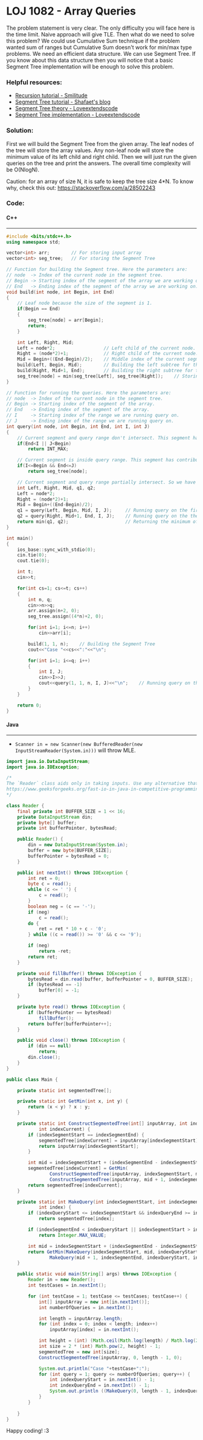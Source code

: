 # LOJ 1082 - Array Queries

The problem statement is very clear. The only difficulty you will face here is the time limit. Naive approach will give TLE. Then what do we need to solve this problem? We could use Cumulative Sum technique if the problem wanted sum of ranges but Cumulative Sum doesn't work for min/max type problems. We need an efficient data structure. We can use Segment Tree. If you know about this data structure then you will notice that a basic Segment Tree implementation will be enough to solve this problem.

### Helpful resources:

* [Recursion tutorial - Smilitude](https://sites.google.com/site/smilitude/recursion_and_dp)
* [Segment Tree tutorial - Shafaet's blog](http://www.shafaetsplanet.com/?p=1557)
* [Segment Tree theory - Loveextendscode](https://www.youtube.com/watch?v=IQ1Xpn7EUMQ)
* [Segment Tree implementation - Loveextendscode](https://www.youtube.com/watch?v=olgP016uMjY)

### Solution:

First we will build the Segment Tree from the given array. The leaf nodes of the tree will store the array values. Any non-leaf node will store the minimum value of its left child and right child. Then we will just run the given queries on the tree and print the answers. The overall time complexity will be O(NlogN).

Caution: for an array of size N, it is safe to keep the tree size 4*N. To know why, check this out: https://stackoverflow.com/a/28502243

### Code:
#### C++
-----
```cpp
#include <bits/stdc++.h>
using namespace std;

vector<int> arr;        // For storing input array
vector<int> seg_tree;   // For storing the Segment Tree

// Function for building the Segment tree. Here the parameters are:
// node  -> Index of the current node in the segment tree.
// Begin -> Starting index of the segment of the array we are working on.
// End   -> Ending index of the segment of the array we are working on.
void build(int node, int Begin, int End)
{
    // Leaf node because the size of the segment is 1.
    if(Begin == End)
    {
        seg_tree[node] = arr[Begin];
        return;
    }

    int Left, Right, Mid;
    Left = node*2;                  // Left child of the current node.
    Right = (node*2)+1;             // Right child of the current node.
    Mid = Begin+((End-Begin)/2);    // Middle index of the current segment.
    build(Left, Begin, Mid);        // Building the left subtree for the first half of the current segment.
    build(Right, Mid+1, End);       // Building the right subtree for the second half of the current segment.
    seg_tree[node] = min(seg_tree[Left], seg_tree[Right]);    // Storing the minimum of the two halves in the current node.
}

// Function for running the queries. Here the parameters are:
// node  -> Index of the current node in the segment tree.
// Begin -> Starting index of the segment of the array.
// End   -> Ending index of the segment of the array.
// I     -> Starting index of the range we are running query on.
// J     -> Ending index of the range we are running query on.
int query(int node, int Begin, int End, int I, int J)
{
    // Current segment and query range don't intersect. This segment has no contribution.
    if(End<I || J<Begin)
        return INT_MAX;

    // Current segment is inside query range. This segment has contribution.
    if(I<=Begin && End<=J)
        return seg_tree[node];

    // Current segment and query range partially intersect. So we have to go deeper.
    int Left, Right, Mid, q1, q2;
    Left = node*2;
    Right = (node*2)+1;
    Mid = Begin+((End-Begin)/2);
    q1 = query(Left, Begin, Mid, I, J);     // Running query on the first half of the current segment.
    q2 = query(Right, Mid+1, End, I, J);    // Running query on the the second half of the current segment.
    return min(q1, q2);                     // Returning the minimum of the relevant part of the two halves of the current segment.
}

int main()
{
    ios_base::sync_with_stdio(0);
    cin.tie(0);
    cout.tie(0);

    int t;
    cin>>t;

    for(int cs=1; cs<=t; cs++)
    {
        int n, q;
        cin>>n>>q;
        arr.assign(n+2, 0);
        seg_tree.assign((4*n)+2, 0);

        for(int i=1; i<=n; i++)
            cin>>arr[i];

        build(1, 1, n);    // Building the Segment Tree
        cout<<"Case "<<cs<<":"<<"\n";

        for(int i=1; i<=q; i++)
        {
            int I, J;
            cin>>I>>J;
            cout<<query(1, 1, n, I, J)<<"\n";    // Running query on the given range.
        }
    }

    return 0;
}
```
#### Java
-----
* `Scanner in = new Scanner(new BufferedReader(new InputStreamReader(System.in)))` will throw MLE.

```java
import java.io.DataInputStream;
import java.io.IOException;

/* 
The `Reader` class aids only in taking inputs. Use any alternative that satisfies the time and memory constraints.
https://www.geeksforgeeks.org/fast-io-in-java-in-competitive-programming/ - 4th implementation for fast Java I/O.
*/

class Reader {
    final private int BUFFER_SIZE = 1 << 16;
    private DataInputStream din;
    private byte[] buffer;
    private int bufferPointer, bytesRead;

    public Reader() {
        din = new DataInputStream(System.in);
        buffer = new byte[BUFFER_SIZE];
        bufferPointer = bytesRead = 0;
    }

    public int nextInt() throws IOException {
        int ret = 0;
        byte c = read();
        while (c <= ' ') {
            c = read();
        }
        boolean neg = (c == '-');
        if (neg)
            c = read();
        do {
            ret = ret * 10 + c - '0';
        } while ((c = read()) >= '0' && c <= '9');

        if (neg)
            return -ret;
        return ret;
    }

    private void fillBuffer() throws IOException {
        bytesRead = din.read(buffer, bufferPointer = 0, BUFFER_SIZE);
        if (bytesRead == -1)
            buffer[0] = -1;
    }

    private byte read() throws IOException {
        if (bufferPointer == bytesRead)
            fillBuffer();
        return buffer[bufferPointer++];
    }

    public void close() throws IOException {
        if (din == null)
            return;
        din.close();
    }
}

public class Main {

    private static int segmentedTree[];

    private static int GetMin(int x, int y) {
        return (x < y) ? x : y;
    }

    private static int ConstructSegmentedTree(int[] inputArray, int indexSegmentStart, int indexSegmentEnd,
            int indexCurrent) {
        if (indexSegmentStart == indexSegmentEnd) {
            segmentedTree[indexCurrent] = inputArray[indexSegmentStart];
            return inputArray[indexSegmentStart];
        }

        int mid = indexSegmentStart + (indexSegmentEnd - indexSegmentStart) / 2;
        segmentedTree[indexCurrent] = GetMin(
                ConstructSegmentedTree(inputArray, indexSegmentStart, mid, indexCurrent * 2 + 1),
                ConstructSegmentedTree(inputArray, mid + 1, indexSegmentEnd, indexCurrent * 2 + 2));
        return segmentedTree[indexCurrent];
    }

    private static int MakeQuery(int indexSegmentStart, int indexSegmentEnd, int indexQueryStart, int indexQueryEnd,
            int index) {
        if (indexQueryStart <= indexSegmentStart && indexQueryEnd >= indexSegmentEnd)
            return segmentedTree[index];

        if (indexSegmentEnd < indexQueryStart || indexSegmentStart > indexQueryEnd)
            return Integer.MAX_VALUE;

        int mid = indexSegmentStart + (indexSegmentEnd - indexSegmentStart) / 2;
        return GetMin(MakeQuery(indexSegmentStart, mid, indexQueryStart, indexQueryEnd, 2 * index + 1),
                MakeQuery(mid + 1, indexSegmentEnd, indexQueryStart, indexQueryEnd, 2 * index + 2));
    }

    public static void main(String[] args) throws IOException {
        Reader in = new Reader();
        int testCases = in.nextInt();

        for (int testCase = 1; testCase <= testCases; testCase++) {
            int[] inputArray = new int[in.nextInt()];
            int numberOfQueries = in.nextInt();

            int length = inputArray.length;
            for (int index = 0; index < length; index++)
                inputArray[index] = in.nextInt();

            int height = (int) (Math.ceil(Math.log(length) / Math.log(2)));
            int size = 2 * (int) Math.pow(2, height) - 1;
            segmentedTree = new int[size];
            ConstructSegmentedTree(inputArray, 0, length - 1, 0);

            System.out.println("Case "+testCase+":");
            for (int query = 1; query <= numberOfQueries; query++) {
                int indexQueryStart = in.nextInt() - 1;
                int indexQueryEnd = in.nextInt() - 1;
                System.out.println ((MakeQuery(0, length - 1, indexQueryStart, indexQueryEnd, 0)));
            }
        }
        
    }
}
```

 Happy coding! :3
